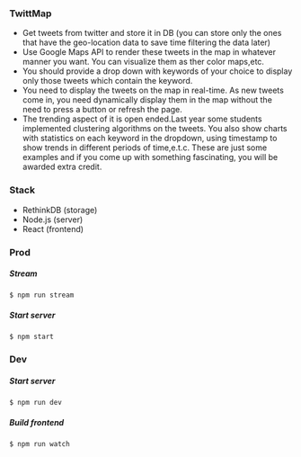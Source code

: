 
### TwittMap

- Get tweets from twitter and store it in DB (you can store only the ones that have the geo-location data to save time filtering the data later)
- Use Google Maps API to render these tweets in the map in whatever manner you want. You can visualize them as <dots>ther color maps,etc.
- You should provide a drop down with keywords of your choice to display only those tweets which contain the keyword.
- You need to display the tweets on the map in real-time. As new tweets come in, you need dynamically display them in the map without the need to press a button or refresh the page.
- The trending aspect of it is open ended.Last year some students implemented clustering algorithms on the tweets. You also show charts with statistics on each keyword in the  dropdown, using timestamp to show trends in different periods of time,e.t.c.  These are just some examples and if you come up with something fascinating, you will be awarded extra  credit.

### Stack
- RethinkDB (storage)
- Node.js (server)
- React (frontend)

### Prod

##### Stream
```
$ npm run stream
```

##### Start server
```
$ npm start
```

### Dev

##### Start server
```
$ npm run dev
```

##### Build frontend
```
$ npm run watch
```

